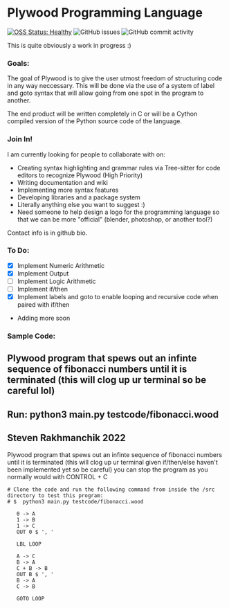 # Plywood Programming Language           
   
[![OSS Status: Healthy](https://img.shields.io/badge/OSS%20Status-Healthy-darkgreen.svg)](OSS_STATUS.md)
![GitHub issues](https://img.shields.io/github/issues-raw/stevenrakhmanchik/Pinewood-Programming-Language)
![GitHub commit activity](https://img.shields.io/github/commit-activity/w/stevenrakhmanchik/Pinewood-Programming-Language)

This is quite obviously a work in progress :)

### Goals:

The goal of Plywood is to give the user utmost freedom of structuring code in any way neccessary. This will be done via the use of a system of label and goto syntax that will allow going from one spot in the program to another.

The end product will be written completely in C or will be a Cython compiled version of the Python source code of the language.

### Join In!

I am currently looking for people to collaborate with on:

- Creating syntax highlighting and grammar rules via Tree-sitter for code editors to recognize Plywood <bold>(High Priority)</bold>
- Writing documentation and wiki
- Implementing more syntax features
- Developing libraries and a package system
- Literally anything else you want to suggest :)
- Need someone to help design a logo for the programming language so that we can be more "official" (blender, photoshop, or another tool?)
 
Contact info is in github bio.

### To Do:

- [X] Implement Numeric Arithmetic
- [X] Implement Output
- [ ] Implement Logic Arithmetic
- [ ] Implement if/then
- [X] Implement labels and goto to enable looping and recursive code when paired with if/then
- Adding more soon

### Sample Code:

## Plywood program that spews out an infinte sequence of fibonacci numbers until it is terminated (this will clog up ur terminal so be careful lol)
## Run: python3 main.py testcode/fibonacci.wood
## Steven Rakhmanchik 2022

Plywood program that spews out an infinte sequence of fibonacci numbers until it is terminated (this will clog up ur terminal given if/then/else haven't been implemented yet so be careful) you can stop the program as you normally would with CONTROL + C
```
# Clone the code and run the following command from inside the /src directory to test this program:
# $  python3 main.py testcode/fibonacci.wood

   0 -> A
   1 -> B
   1 -> C
   OUT 0 $ ', '

   LBL LOOP

   A -> C
   B -> A
   C + B -> B
   OUT B $ ', '
   B -> A
   C -> B
   
   GOTO LOOP 
```
